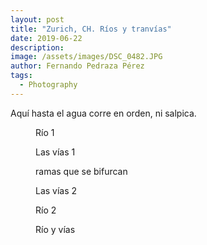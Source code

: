 ```yaml
---
layout: post
title: "Zurich, CH. Ríos y tranvías"
date: 2019-06-22
description:
image: /assets/images/DSC_0482.JPG
author: Fernando Pedraza Pérez
tags:
  - Photography
---
```


Aquí hasta el agua corre en orden, ni salpica.

<figure class="align-center">
  <figcaption> Río 1</figcaption>
  <a href="#"><img src="{{ site.url }}{{ site.baseurl }}/assets/images/DSC_0511.jpg" alt=""></a>
</figure>

<figure class="align-center">
  <figcaption>Las vías 1</figcaption>
  <a href="#"><img src="{{ site.url }}{{ site.baseurl }}/assets/images/5C8D3F70-57EE-488E-8009-D543E038E077.jpg" alt=""></a>
</figure>

<figure class="align-center">
  <figcaption>ramas que se bifurcan</figcaption>
  <a href="#"><img src="{{ site.url }}{{ site.baseurl }}/assets/images/DSC_0506.jpg" alt=""></a>
</figure>

<figure class="align-center">
  <figcaption> Las vías 2</figcaption>
  <a href="#"><img src="{{ site.url }}{{ site.baseurl }}/assets/images/DSC_0518.jpg" alt=""></a>
</figure>

<figure class="align-center">
  <figcaption> Río 2</figcaption>
  <a href="#"><img src="{{ site.url }}{{ site.baseurl }}/assets/images/958C753F-82E5-42A2-9ACA-79C75A2B38F0.jpg" alt=""></a>
</figure>

<figure class="align-center">
  <figcaption>Río y vías</figcaption>
  <a href="#"><img src="{{ site.url }}{{ site.baseurl }}/assets/images/C02635A0-BFB9-4556-B239-D0BB9DF2341B.jpg" alt=""></a>
</figure>
